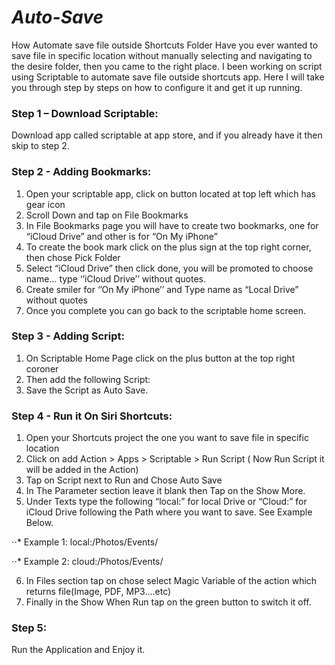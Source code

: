# *Auto-Save*

How Automate save file outside Shortcuts Folder
Have you ever wanted to save file in specific location without manually selecting and navigating to the desire folder, then you came to the right place. 
I been working on script using Scriptable to automate save file outside shortcuts app.
Here I will take you through step by steps on how to configure it and get it up running.

### Step 1 – Download Scriptable:
Download app called scriptable at app store, and if you already have it then skip to step 2.

### Step 2 - Adding Bookmarks:
1.	Open your scriptable app, click on button located at top left which has gear icon
2.	Scroll Down and tap on File Bookmarks
3.	In File Bookmarks page you will have to create two bookmarks, one for “iCloud Drive” and other is for “On My iPhone”
4.	To create the book mark click on the plus sign at the top right corner, then chose Pick Folder
5.	Select “iCloud Drive” then click done, you will be promoted to choose name… type ‘’iCloud Drive’’ without quotes.
6.	Create smiler for ‘’On My iPhone’’ and Type name as “Local Drive” without quotes
7.	Once you complete you can go back to the scriptable home screen.

### Step 3 - Adding Script:
1.	On Scriptable Home Page click on the plus button at the top right coroner
2.	Then add the following Script:
3.	Save the Script as Auto Save.

### Step 4 - Run it On Siri Shortcuts:
1.	Open your Shortcuts project the one you want to save file in specific location 
2.	Click on add Action > Apps > Scriptable > Run Script ( Now Run Script it will be added in the Action)
3.	Tap on Script next to Run and Chose Auto Save
4.	In The Parameter section leave it blank then Tap on the Show More.
5.	Under Texts type the following “local:” for local Drive or “Cloud:” for iCloud Drive following the Path where you want to save. See Example Below.

⋅⋅* Example 1: local:/Photos/Events/

⋅⋅* Example 2: cloud:/Photos/Events/

6.	In Files section tap on chose select Magic Variable of the action which returns file(Image, PDF, MP3….etc)
7.	Finally in the Show When Run tap on the green button to switch it off. 

### Step 5:
Run the Application and Enjoy it.


